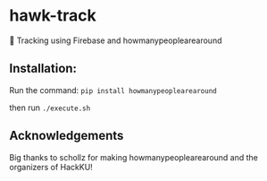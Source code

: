 # hawk-track
🏃 Tracking using Firebase and howmanypeoplearearound

## Installation:

Run the command:
` pip install howmanypeoplearearound `

then run ` ./execute.sh `

## Acknowledgements

Big thanks to schollz for making howmanypeoplearearound and the organizers of HackKU!
